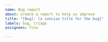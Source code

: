 ```yaml
---
name: Bug report
about: Create a report to help us improve
title: "[Bug]: [a concise title for the bug]"
labels: bug, triage
assignees: fcno

---
```

